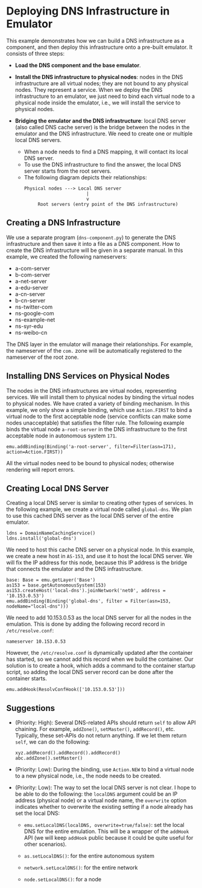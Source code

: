 # Deploying DNS Infrastructure in Emulator

This example demonstrates how we can build a DNS infrastructure as a 
component, and then deploy this infrastructure onto a pre-built
emulator. It consists of three steps:

- **Load the DNS component and the base emulator**.

- **Install the DNS infrastructure to physical nodes**: nodes in the DNS infrastructure
  are all virtual nodes; they are not bound to any physical nodes.
  They represent a service. When we deploy the DNS infrastructure
  to an emulator, we just need to bind each virtual node to a physical node
  inside the emulator, i.e., we will install the service to physical nodes. 

- **Bridging the emulator and the DNS infrastructure**: local DNS server (also
  called DNS cache server) is the bridge between the nodes in the emulator and 
  the DNS infrastructure. We need to create one or multiple local DNS
  servers.

  - When a node needs to find a DNS mapping, it will contact its local DNS server.
  - To use the DNS infrastructure to find the answer, the local DNS server 
    starts from the root servers. 
  - The following diagram depicts their relationships: 
    ```
    Physical nodes ---> Local DNS server 
                           |
                           v
         Root servers (entry point of the DNS infrastructure)
    ```

## Creating a DNS Infrastructure

We use a separate program (`dns-component.py`) to generate the DNS infrastructure
and then save it into a file as a DNS component. How to create the
DNS infrastructure will be given in a separate manual. In this example,
we created the following nameservers:

- a-com-server
- b-com-server
- a-net-server
- a-edu-server
- a-cn-server
- b-cn-server
- ns-twitter-com
- ns-google-com
- ns-example-net
- ns-syr-edu
- ns-weibo-cn

The DNS layer in the emulator will manage their relationships. For example,
the nameserver of the `com.` zone will be automatically registered to the 
nameserver of the root zone.  


## Installing DNS Services on Physical Nodes

The nodes in the DNS infrastructures are virtual nodes, representing services.
We will install them to physical nodes by binding the virtual nodes
to physical nodes. We have crated a variety of binding mechanism. In 
this example, we only show a simple binding, which
use `Action.FIRST` to bind a virtual node to the first 
acceptable node (service conflicts can make some nodes unacceptable)
that satisfies the filter rule. The following example
binds the virtual node `a-root-server` in the DNS infrastructure 
to the first acceptable node in autonomous system `171`. 

```
emu.addBinding(Binding('a-root-server', filter=Filter(asn=171), action=Action.FIRST))
```

All the virtual nodes need to be bound to physical nodes; otherwise 
rendering will report errors. 


## Creating Local DNS Server

Creating a local DNS server is similar to creating 
other types of services. In the following example,
we create a virtual node called `global-dns`. We plan
to use this cached DNS server as the local DNS 
server of the entire emulator.  

```
ldns = DomainNameCachingService()
ldns.install('global-dns')
```

We need to host this cache DNS server on a physical node.
In this example, we create a new host in `AS-153`, and
use it to host the local DNS server. We will fix the IP
address for this node, because this IP address is the 
bridge that connects the emulator and the DNS 
infrastructure. 

```
base: Base = emu.getLayer('Base')
as153 = base.getAutonomousSystem(153)
as153.createHost('local-dns').joinNetwork('net0', address = '10.153.0.53')
emu.addBinding(Binding('global-dns', filter = Filter(asn=153, nodeName="local-dns")))
```

We need to add 10.153.0.53 as the local DNS server for all the nodes in the emulation.
This is done by adding the following record  record in `/etc/resolve.conf`:
```
nameserver 10.153.0.53
```

However, the `/etc/resolve.conf` is dynamically updated after the container
has started, so we cannot add this record when we build the container. 
Our solution is to create a hook, which adds a command to the 
container startup script, so adding the local DNS server record
can be done after the container starts. 

```
emu.addHook(ResolvConfHook(['10.153.0.53']))
```


## Suggestions

- (Priority: High): Several DNS-related APIs should return `self` to allow API chaining.
  For example, `addZone()`, `setMaster()`, `addRecord()`, etc. Typically, these set-APIs
  do not return anything. If we let them return `self`, we can do the following:
  ```
  xyz.addRecord().addRecord().addRecord()
  abc.addZone().setMaster()
  ```

- (Priority: Low): During the binding, use `Action.NEW` to bind a virtual node to a new 
  physical node, i.e., the node needs to be created.

- (Priority: Low): The way to set the local DNS server is not clear. 
  I hope to be able to do the 
  following: the `localDNS` argument could be an IP address (physical node) 
  or a virtual node name, the `overwrite` option indicates whether to overwrite 
  the existing setting if a node already has set the local DNS:
  - `emu.setLocalDNS(localDNS, overwrite=true/false)`: 
     set the local DNS for the entire emulation. This will be a wrapper of 
     the `addHook` API (we will keep `addHook` public because it could be 
     quite useful for other scenarios).

  - `as.setLocalDNS()`: for the entire autonomous system
  - `network.setLocalDNS()`: for the entire network
  - `node.setLocalDNS()`: for a node

